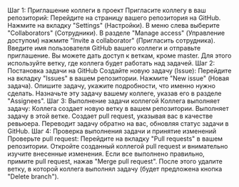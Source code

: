 Шаг 1: Приглашение коллеги в проект
Пригласите коллегу в ваш репозиторий:
Перейдите на страницу вашего репозитория на GitHub.
Нажмите на вкладку "Settings" (Настройки).
В меню слева выберите "Collaborators" (Сотрудники).
В разделе "Manage access" (Управление доступом) нажмите "Invite a collaborator" (Пригласить сотрудника).
Введите имя пользователя GitHub вашего коллеги и отправьте приглашение.
Вы можете дать доступ к веткам, кроме master. Для этого используйте ветку, где коллега будет работать над задачей.
Шаг 2: Постановка задачи на GitHub
Создайте новую задачу (Issue):
Перейдите на вкладку "Issues" в вашем репозитории.
Нажмите "New issue" (Новая задача).
Опишите задачу, укажите подробности, что именно нужно сделать.
Назначьте эту задачу вашему коллеге, указав его в разделе "Assignees".
Шаг 3: Выполнение задачи коллегой
Коллега выполняет задачу:
Коллега создает новую ветку в вашем репозитории.
Выполняет задачу в этой ветке.
Создает pull request, указывая вас в качестве ревьюера.
Переводит задачу обратно на вас, обновляя статус задачи в GitHub.
Шаг 4: Проверка выполнения задачи и принятие изменений
Проверьте pull request:
Перейдите на вкладку "Pull requests" в вашем репозитории.
Откройте созданный коллегой pull request и внимательно изучите внесенные изменения.
Если все выполнено правильно, примите pull request, нажав "Merge pull request".
После этого удалите ветку, в которой коллега выполнял задачу (будет предложена кнопка "Delete branch").
